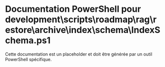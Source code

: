 # Documentation PowerShell pour development\scripts\roadmap\rag\restore\archive\index\schema\IndexSchema.ps1

Cette documentation est un placeholder et doit être générée par un outil PowerShell spécifique.
